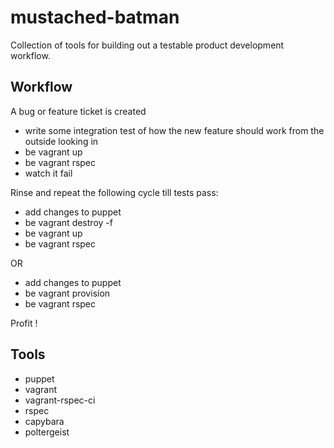 # mustached-batman

Collection of tools for building out a testable product development workflow.  


## Workflow

A bug or feature ticket is created

* write some integration test of how the new feature should work from the outside looking in
* be vagrant up
* be vagrant rspec
* watch it fail

Rinse and repeat the following cycle till tests pass:

* add changes to puppet
* be vagrant destroy -f
* be vagrant up
* be vagrant rspec

OR

* add changes to puppet
* be vagrant provision
* be vagrant rspec

Profit !

## Tools

* puppet
* vagrant
* vagrant-rspec-ci
* rspec
* capybara
* poltergeist


